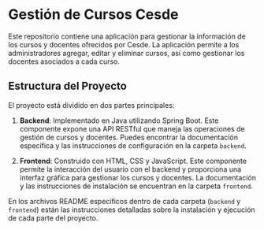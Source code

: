 # Gestión de Cursos Cesde

Este repositorio contiene una aplicación para gestionar la información de los cursos y docentes ofrecidos por Cesde. La aplicación permite a los administradores agregar, editar y eliminar cursos, así como gestionar los docentes asociados a cada curso.

## Estructura del Proyecto

El proyecto está dividido en dos partes principales:

1. **Backend**: Implementado en Java utilizando Spring Boot. Este componente expone una API RESTful que maneja las operaciones de gestión de cursos y docentes. Puedes encontrar la documentación específica y las instrucciones de configuración en la carpeta `backend`.

2. **Frontend**: Construido con HTML, CSS y JavaScript. Este componente permite la interacción del usuario con el backend y proporciona una interfaz gráfica para gestionar los cursos y docentes. La documentación y las instrucciones de instalación se encuentran en la carpeta `frontend`.

En los archivos README específicos dentro de cada carpeta (`backend` y `frontend`) están las instrucciones detalladas sobre la instalación y ejecución de cada parte del proyecto.
